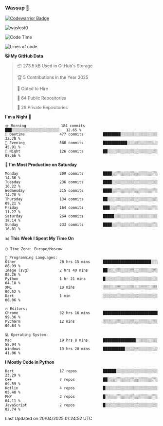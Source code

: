 ### Wassup 👋

[![Codewarrior Badge](https://www.codewars.com/users/waslost/badges/small)](https://www.codewars.com/users/waslost)

<p align="left"> <img src="https://komarev.com/ghpvc/?username=waslost0" alt="waslost0" /></p>

<!--START_SECTION:waka-->
![Code Time](http://img.shields.io/badge/Code%20Time-5%2C613%20hrs%2036%20mins-blue)

![Lines of code](https://img.shields.io/badge/From%20Hello%20World%20I%27ve%20Written-1.5%20million%20lines%20of%20code-blue)

**🐱 My GitHub Data** 

> 📦 273.5 kB Used in GitHub's Storage 
 > 
> 🏆 5 Contributions in the Year 2025
 > 
> 💼 Opted to Hire
 > 
> 📜 64 Public Repositories 
 > 
> 🔑 29 Private Repositories 
 > 
**I'm a Night 🦉** 

```text
🌞 Morning                184 commits         ███░░░░░░░░░░░░░░░░░░░░░░   12.65 % 
🌆 Daytime                477 commits         ████████░░░░░░░░░░░░░░░░░   32.78 % 
🌃 Evening                668 commits         ███████████░░░░░░░░░░░░░░   45.91 % 
🌙 Night                  126 commits         ██░░░░░░░░░░░░░░░░░░░░░░░   08.66 % 
```
📅 **I'm Most Productive on Saturday** 

```text
Monday                   209 commits         ████░░░░░░░░░░░░░░░░░░░░░   14.36 % 
Tuesday                  236 commits         ████░░░░░░░░░░░░░░░░░░░░░   16.22 % 
Wednesday                215 commits         ████░░░░░░░░░░░░░░░░░░░░░   14.78 % 
Thursday                 134 commits         ██░░░░░░░░░░░░░░░░░░░░░░░   09.21 % 
Friday                   164 commits         ███░░░░░░░░░░░░░░░░░░░░░░   11.27 % 
Saturday                 264 commits         █████░░░░░░░░░░░░░░░░░░░░   18.14 % 
Sunday                   233 commits         ████░░░░░░░░░░░░░░░░░░░░░   16.01 % 
```


📊 **This Week I Spent My Time On** 

```text
🕑︎ Time Zone: Europe/Moscow

💬 Programming Languages: 
Other                    28 hrs 15 mins      ██████████████████████░░░   86.99 % 
Image (svg)              2 hrs 40 mins       ██░░░░░░░░░░░░░░░░░░░░░░░   08.26 % 
Python                   1 hr 21 mins        █░░░░░░░░░░░░░░░░░░░░░░░░   04.18 % 
XML                      10 mins             ░░░░░░░░░░░░░░░░░░░░░░░░░   00.52 % 
Dart                     1 min               ░░░░░░░░░░░░░░░░░░░░░░░░░   00.06 % 

🔥 Editors: 
Chrome                   32 hrs 16 mins      █████████████████████████   99.36 % 
PyCharm                  12 mins             ░░░░░░░░░░░░░░░░░░░░░░░░░   00.64 % 

💻 Operating System: 
Mac                      19 hrs 8 mins       ███████████████░░░░░░░░░░   58.94 % 
Windows                  13 hrs 20 mins      ██████████░░░░░░░░░░░░░░░   41.06 % 
```

**I Mostly Code in Python** 

```text
Dart                     17 repos            ██████░░░░░░░░░░░░░░░░░░░   23.29 % 
C++                      7 repos             ██░░░░░░░░░░░░░░░░░░░░░░░   09.59 % 
Kotlin                   4 repos             █░░░░░░░░░░░░░░░░░░░░░░░░   05.48 % 
PHP                      3 repos             █░░░░░░░░░░░░░░░░░░░░░░░░   04.11 % 
JavaScript               2 repos             █░░░░░░░░░░░░░░░░░░░░░░░░   02.74 % 
```




 Last Updated on 20/04/2025 01:24:52 UTC
<!--END_SECTION:waka-->

